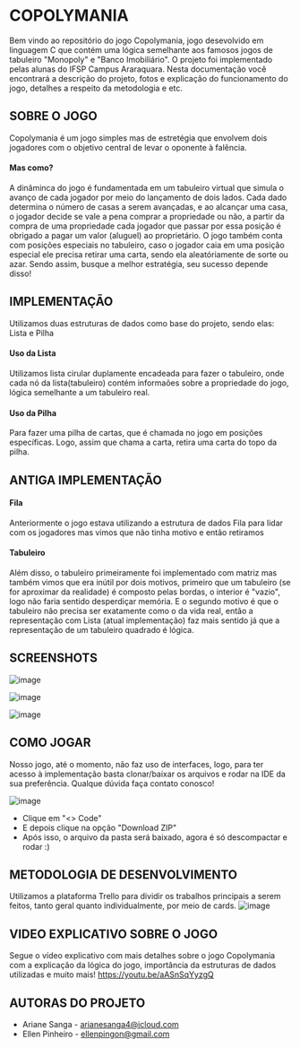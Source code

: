 # COPOLYMANIA
Bem vindo ao repositório do jogo Copolymania, jogo desevolvido em linguagem C que contém uma lógica semelhante aos famosos jogos de tabuleiro "Monopoly" e "Banco Imobiliário". O projeto foi implementado pelas alunas do IFSP Campus Araraquara.
Nesta documentação você encontrará a descrição do projeto, fotos e explicação do funcionamento do jogo, detalhes a respeito da metodologia e etc.

## SOBRE O JOGO
Copolymania é um jogo simples mas de estretégia que envolvem dois jogadores com o objetivo central de levar o oponente à falência. 
#### Mas como? 
A dinâminca do jogo é fundamentada em um tabuleiro virtual que simula o avanço de cada jogador por meio do lançamento de dois lados. Cada dado determina o número de casas a serem avançadas, e ao alcançar uma casa, o jogador decide se vale a pena comprar a propriedade ou não, a partir da compra de uma propriedade cada jogador que passar por essa posição é obrigado a pagar um valor (aluguel) ao proprietário. O jogo também conta com posições especiais no tabuleiro, caso o jogador caia em uma posição especial ele precisa retirar uma carta, sendo ela aleatóriamente de sorte ou azar. Sendo assim, busque a melhor estratégia, seu sucesso depende disso!

## IMPLEMENTAÇÃO
Utilizamos duas estruturas de dados como base do projeto, sendo elas: Lista e Pilha
#### Uso da Lista
Utilizamos lista cirular duplamente encadeada para fazer o tabuleiro, onde cada nó da lista(tabuleiro) contém informaões sobre a propriedade do jogo, lógica semelhante a um tabuleiro real.
#### Uso da Pilha
Para fazer uma pilha de cartas, que é chamada no jogo em posições específicas. Logo, assim que chama a carta, retira uma carta do topo da pilha.

## ANTIGA IMPLEMENTAÇÃO
#### Fila
Anteriormente o jogo estava utilizando a estrutura de dados Fila para lidar com os jogadores mas vimos que não tinha motivo e então retiramos
#### Tabuleiro
Além disso, o tabuleiro primeiramente foi implementado com matriz mas também vimos que era inútil por dois motivos, primeiro que um tabuleiro (se for aproximar da realidade) é composto pelas bordas, o interior é "vazio", logo não faria sentido desperdiçar memória. E o segundo motivo é que o tabuleiro não precisa ser exatamente como o da vida real, então a representação com Lista (atual implementação) faz mais sentido já que a representação de um tabuleiro quadrado é lógica.

## SCREENSHOTS
![image](https://github.com/ArianeSanga/COPOLYMANIA/assets/141193456/607c614f-4786-4bb2-8a7c-127aac2bddc0)

![image](https://github.com/ArianeSanga/COPOLYMANIA/assets/141193456/46178801-fca9-4b91-91b3-e46cf7150288)

![image](https://github.com/ArianeSanga/COPOLYMANIA/assets/141193456/1718ec7c-409f-45c5-a246-2435718dd446)

## COMO JOGAR
Nosso jogo, até o momento, não faz uso de interfaces, logo, para ter acesso à implementação basta clonar/baixar os arquivos e rodar na IDE da sua preferência. Qualque dúvida faça contato conosco!

![image](https://github.com/ArianeSanga/COPOLYMANIA/assets/141193456/7d07b9d3-efbe-416e-81cb-466f912846c6)

* Clique em "<> Code"
* E depois clique na opção "Download ZIP"
* Após isso, o arquivo da pasta será baixado, agora é só descompactar e rodar :)

## METODOLOGIA DE DESENVOLVIMENTO
Utilizamos a plataforma Trello para dividir os trabalhos principais a serem feitos, tanto geral quanto individualmente, por meio de cards.
![image](https://github.com/ArianeSanga/COPOLYMANIA/assets/141193456/5093fdfd-5cd9-4283-b5f0-43efd9bd44ac)

## VIDEO EXPLICATIVO SOBRE O JOGO
Segue o vídeo explicativo com mais detalhes sobre o jogo Copolymania com a explicação da lógica do jogo, importância da estruturas de dados utilizadas e muito mais!
https://youtu.be/aASnSqYyzgQ

## AUTORAS DO PROJETO
*  Ariane Sanga - arianesanga4@icloud.com
*  Ellen Pinheiro - ellenpingon@gmail.com
